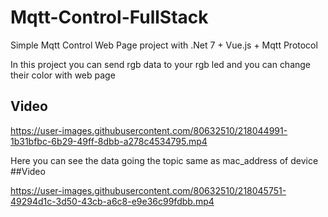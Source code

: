# Mqtt-Control-FullStack
Simple Mqtt Control Web Page project with .Net 7 + Vue.js + Mqtt Protocol

In this project you can send rgb data to your rgb led and you can change their color with web page

## Video


https://user-images.githubusercontent.com/80632510/218044991-1b31bfbc-6b29-49ff-8dbb-a278c4534795.mp4


Here you can see the data going the topic same as mac_address of device
##Video

https://user-images.githubusercontent.com/80632510/218045751-49294d1c-3d50-43cb-a6c8-e9e36c99fdbb.mp4

